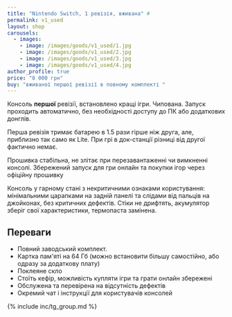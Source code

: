 ```yaml
---
title: "Nintendo Switch, 1 ревізія, вживана" #
permalink: v1_used
layout: shop
carousels:
  - images: 
    - image: /images/goods/v1_used/1.jpg
    - image: /images/goods/v1_used/2.jpg
    - image: /images/goods/v1_used/3.jpg
    - image: /images/goods/v1_used/4.jpg
author_profile: true
price: "8 000 грн"
buy: "вживаної першої ревізії в повному комплекті "
---
```


Консоль **першої** ревізії, встановлено кращі ігри. Чипована. Запуск проходить автоматично, без необхідності доступу до ПК або додаткових донглів.

Перша ревізія тримає батарею в 1.5 рази гірше ніж друга, але, приблизно так само як Lite. При грі в док-станції різниці від другої фактично немає. 

Прошивка стабільна, не злітає при перезавантаженні чи вимкненні консолі. Збережений запуск для гри онлайн та покупки ігор через офіційну прошивку

Консоль у гарному стані з некритичними ознаками користування: мінімальними царапками на задній панелі та слідами від пальців на джойконах, без критичних дефектів. Стіки не дрифтять, акумулятор зберіг свої характеристики, термопаста замінена.

## Переваги
- Повний заводський комплект.
- Картка пам'яті на 64 Гб (можно встановити більшу самостійно, або одразу за додаткову плату)
- Поклеяне скло
- Стоїть кефір, можливість купляти ігри та грати онлайн збережені
- Обслужена та перевірена на відсутність дефектів
- Окремий чат і інструкції для користувачів консолей

{% include inc/tg_group.md %}